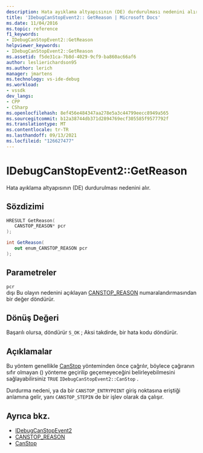 ```yaml
---
description: Hata ayıklama altyapısının (DE) durdurulması nedenini alır.
title: 'IDebugCanStopEvent2:: GetReason | Microsoft Docs'
ms.date: 11/04/2016
ms.topic: reference
f1_keywords:
- IDebugCanStopEvent2::GetReason
helpviewer_keywords:
- IDebugCanStopEvent2::GetReason
ms.assetid: f5de31ca-7b8d-4029-9cf9-ba860ac66af6
author: leslierichardson95
ms.author: lerich
manager: jmartens
ms.technology: vs-ide-debug
ms.workload:
- vssdk
dev_langs:
- CPP
- CSharp
ms.openlocfilehash: 8ef456e484347aa278e5a3c44799eecc8949a565
ms.sourcegitcommit: b12a38744db371d2894769ecf305585f9577792f
ms.translationtype: MT
ms.contentlocale: tr-TR
ms.lasthandoff: 09/13/2021
ms.locfileid: "126627477"
---
```

# <a name="idebugcanstopevent2getreason"></a>IDebugCanStopEvent2::GetReason
Hata ayıklama altyapısının (DE) durdurulması nedenini alır.

## <a name="syntax"></a>Sözdizimi

```cpp
HRESULT GetReason( 
   CANSTOP_REASON* pcr
);
```

```csharp
int GetReason( 
   out enum_CANSTOP_REASON pcr
);
```

## <a name="parameters"></a>Parametreler
`pcr`\
dışı Bu olayın nedenini açıklayan [CANSTOP_REASON](../../../extensibility/debugger/reference/canstop-reason.md) numaralandırmasından bir değer döndürür.

## <a name="return-value"></a>Dönüş Değeri
 Başarılı olursa, döndürür `S_OK` ; Aksi takdirde, bir hata kodu döndürür.

## <a name="remarks"></a>Açıklamalar
 Bu yöntem genellikle [CanStop](../../../extensibility/debugger/reference/idebugcanstopevent2-canstop.md) yönteminden önce çağrılır, böylece çağıranın sıfır olmayan () yönteme geçirilip geçemeyeceğini belirleyebilmesini sağlayabilirsiniz `TRUE` `IDebugCanStopEvent2::CanStop` .

 Durdurma nedeni, ya da bir `CANSTOP_ENTRYPOINT` giriş noktasına eriştiği anlamına gelir, yanı `CANSTOP_STEPIN` de bir işlev olarak da çalışır.

## <a name="see-also"></a>Ayrıca bkz.
- [IDebugCanStopEvent2](../../../extensibility/debugger/reference/idebugcanstopevent2.md)
- [CANSTOP_REASON](../../../extensibility/debugger/reference/canstop-reason.md)
- [CanStop](../../../extensibility/debugger/reference/idebugcanstopevent2-canstop.md)
